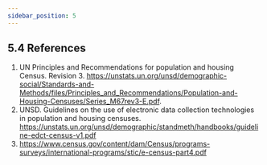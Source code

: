 ```yaml
---
sidebar_position: 5
---
```



## 5.4 References
1.	UN Principles and Recommendations for population and housing Census. Revision 3. https://unstats.un.org/unsd/demographic-social/Standards-and-Methods/files/Principles_and_Recommendations/Population-and-Housing-Censuses/Series_M67rev3-E.pdf. 
2.	UNSD. Guidelines on the use of electronic data collection technologies in population and housing censuses. https://unstats.un.org/unsd/demographic/standmeth/handbooks/guideline-edct-census-v1.pdf
3.	https://www.census.gov/content/dam/Census/programs-surveys/international-programs/stic/e-census-part4.pdf 
